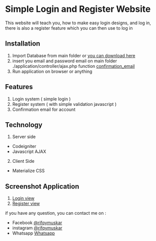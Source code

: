 # Simple Login and Register Website
This website will teach you, how to make easy login designs, and log in, there is also a register feature which you can then use to log in

## Installation
1. Import Database from main folder or [you can download here](https://github.com/rifqymuskar/Simple-Login-and-Register-Website/blob/master/public/sql/simplelogin.sql)
2. insert you email and password email on main folder ./application/controller/ajax.php function [confirmation_email](https://github.com/rifqymuskar/Simple-Login-and-Register-Website/blob/master/application/controllers/Ajax.php)
3. Run application on browser or anything

## Features
1. Login system ( simple login )
2. Register system ( with simple validation javascript )
3. Confirmation email for account 

## Technology 
1. Server side 
  - Codeigniter
  - Javascript AJAX
2. Client Side
  - Materialize CSS

## Screenshot Application
1. [Login view](https://github.com/rifqymuskar/Simple-Login-and-Register-Website/blob/master/public/screenshot/login.PNG)
2. [Register view](https://github.com/rifqymuskar/Simple-Login-and-Register-Website/blob/master/public/screenshot/register.PNG)

if you have any question, you can contact me on :
  - Facebook    [@rifqymuskar](https://www.facebook.com/rifqymuskar)
  - instagram   [@rifqymuskar](https://www.instagram.com/rifqymuskar)
  - Whatsapp    [Whatsapp](https://api.whatsapp.com/send?phone=6282137659625&text=Rifqi%20Muskar)
  
